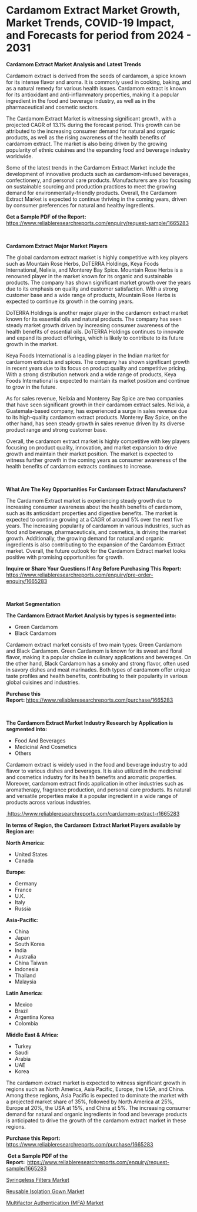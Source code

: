 <p><h1>Cardamom Extract Market Growth, Market Trends, COVID-19 Impact, and Forecasts for period from 2024 - 2031</h1></p><p><strong>Cardamom Extract Market Analysis and Latest Trends</strong></p>
<p><p>Cardamom extract is derived from the seeds of cardamom, a spice known for its intense flavor and aroma. It is commonly used in cooking, baking, and as a natural remedy for various health issues. Cardamom extract is known for its antioxidant and anti-inflammatory properties, making it a popular ingredient in the food and beverage industry, as well as in the pharmaceutical and cosmetic sectors.</p><p>The Cardamom Extract Market is witnessing significant growth, with a projected CAGR of 13.1% during the forecast period. This growth can be attributed to the increasing consumer demand for natural and organic products, as well as the rising awareness of the health benefits of cardamom extract. The market is also being driven by the growing popularity of ethnic cuisines and the expanding food and beverage industry worldwide.</p><p>Some of the latest trends in the Cardamom Extract Market include the development of innovative products such as cardamom-infused beverages, confectionery, and personal care products. Manufacturers are also focusing on sustainable sourcing and production practices to meet the growing demand for environmentally-friendly products. Overall, the Cardamom Extract Market is expected to continue thriving in the coming years, driven by consumer preferences for natural and healthy ingredients.</p></p>
<p><strong>Get a Sample PDF of the Report:&nbsp;</strong> <a href="https://www.reliableresearchreports.com/enquiry/request-sample/1665283">https://www.reliableresearchreports.com/enquiry/request-sample/1665283</a></p>
<p>&nbsp;</p>
<p><strong>Cardamom Extract Major Market Players</strong></p>
<p><p>The global cardamom extract market is highly competitive with key players such as Mountain Rose Herbs, DoTERRA Holdings, Keya Foods International, Nelixia, and Monterey Bay Spice. Mountain Rose Herbs is a renowned player in the market known for its organic and sustainable products. The company has shown significant market growth over the years due to its emphasis on quality and customer satisfaction. With a strong customer base and a wide range of products, Mountain Rose Herbs is expected to continue its growth in the coming years.</p><p>DoTERRA Holdings is another major player in the cardamom extract market known for its essential oils and natural products. The company has seen steady market growth driven by increasing consumer awareness of the health benefits of essential oils. DoTERRA Holdings continues to innovate and expand its product offerings, which is likely to contribute to its future growth in the market.</p><p>Keya Foods International is a leading player in the Indian market for cardamom extracts and spices. The company has shown significant growth in recent years due to its focus on product quality and competitive pricing. With a strong distribution network and a wide range of products, Keya Foods International is expected to maintain its market position and continue to grow in the future.</p><p>As for sales revenue, Nelixia and Monterey Bay Spice are two companies that have seen significant growth in their cardamom extract sales. Nelixia, a Guatemala-based company, has experienced a surge in sales revenue due to its high-quality cardamom extract products. Monterey Bay Spice, on the other hand, has seen steady growth in sales revenue driven by its diverse product range and strong customer base.</p><p>Overall, the cardamom extract market is highly competitive with key players focusing on product quality, innovation, and market expansion to drive growth and maintain their market position. The market is expected to witness further growth in the coming years as consumer awareness of the health benefits of cardamom extracts continues to increase.</p></p>
<p>&nbsp;</p>
<p><strong>What Are The Key Opportunities For Cardamom Extract Manufacturers?</strong></p>
<p><p>The Cardamom Extract market is experiencing steady growth due to increasing consumer awareness about the health benefits of cardamom, such as its antioxidant properties and digestive benefits. The market is expected to continue growing at a CAGR of around 5% over the next five years. The increasing popularity of cardamom in various industries, such as food and beverage, pharmaceuticals, and cosmetics, is driving the market growth. Additionally, the growing demand for natural and organic ingredients is also contributing to the expansion of the Cardamom Extract market. Overall, the future outlook for the Cardamom Extract market looks positive with promising opportunities for growth.</p></p>
<p><strong>Inquire or Share Your Questions If Any Before Purchasing This Report:</strong> <a href="https://www.reliableresearchreports.com/enquiry/pre-order-enquiry/1665283">https://www.reliableresearchreports.com/enquiry/pre-order-enquiry/1665283</a></p>
<p>&nbsp;</p>
<p><strong>Market Segmentation</strong></p>
<p><strong>The Cardamom Extract Market Analysis by types is segmented into:</strong></p>
<p><ul><li>Green Cardamom</li><li>Black Cardamom</li></ul></p>
<p><p>Cardamom extract market consists of two main types: Green Cardamom and Black Cardamom. Green Cardamom is known for its sweet and floral flavor, making it a popular choice in culinary applications and beverages. On the other hand, Black Cardamom has a smoky and strong flavor, often used in savory dishes and meat marinades. Both types of cardamom offer unique taste profiles and health benefits, contributing to their popularity in various global cuisines and industries.</p></p>
<p><strong>Purchase this Report:&nbsp;</strong><a href="https://www.reliableresearchreports.com/purchase/1665283">https://www.reliableresearchreports.com/purchase/1665283</a></p>
<p>&nbsp;</p>
<p><strong>The Cardamom Extract Market Industry Research by Application is segmented into:</strong></p>
<p><ul><li>Food And Beverages</li><li>Medicinal And Cosmetics</li><li>Others</li></ul></p>
<p><p>Cardamom extract is widely used in the food and beverage industry to add flavor to various dishes and beverages. It is also utilized in the medicinal and cosmetics industry for its health benefits and aromatic properties. Moreover, cardamom extract finds application in other industries such as aromatherapy, fragrance production, and personal care products. Its natural and versatile properties make it a popular ingredient in a wide range of products across various industries.</p></p>
<p><a href="https://www.reliableresearchreports.com/cardamom-extract-r1665283">&nbsp;https://www.reliableresearchreports.com/cardamom-extract-r1665283</a></p>
<p><strong>In terms of Region, the Cardamom Extract Market Players available by Region are:</strong></p>
<p>
    <p> <strong> North America: </strong>
        <ul>
            <li>United States</li>
            <li>Canada</li>
        </ul>
        </p> 
    <p> <strong> Europe: </strong>
        <ul>
            <li>Germany</li>
            <li>France</li>
            <li>U.K.</li>
            <li>Italy</li>
            <li>Russia</li>
        </ul>
        </p> 
    <p> <strong> Asia-Pacific: </strong>
        <ul>
            <li>China</li>
            <li>Japan</li>
            <li>South Korea</li>
            <li>India</li>
            <li>Australia</li>
            <li>China Taiwan</li>
            <li>Indonesia</li>
            <li>Thailand</li>
            <li>Malaysia</li>
        </ul>
        </p> 
    <p> <strong> Latin America: </strong>
        <ul>
            <li>Mexico</li>
            <li>Brazil</li>
            <li>Argentina Korea</li>
            <li>Colombia</li>
        </ul>
        </p> 
    <p> <strong> Middle East & Africa: </strong>
        <ul>
            <li>Turkey</li>
            <li>Saudi</li>
            <li>Arabia</li>
            <li>UAE</li>
            <li>Korea</li>
        </ul>
    </p>
    </p>
<p><p>The cardamom extract market is expected to witness significant growth in regions such as North America, Asia Pacific, Europe, the USA, and China. Among these regions, Asia Pacific is expected to dominate the market with a projected market share of 35%, followed by North America at 25%, Europe at 20%, the USA at 15%, and China at 5%. The increasing consumer demand for natural and organic ingredients in food and beverage products is anticipated to drive the growth of the cardamom extract market in these regions.</p></p>
<p><strong>Purchase this Report: </strong><a href="https://www.reliableresearchreports.com/purchase/1665283">https://www.reliableresearchreports.com/purchase/1665283</a></p>
<p>&nbsp;<strong>Get a Sample PDF of the Report:&nbsp;&nbsp;</strong><a href="https://www.reliableresearchreports.com/enquiry/request-sample/1665283">https://www.reliableresearchreports.com/enquiry/request-sample/1665283</a></p>
<p><strong></strong></p>
<p><p><a href="https://view.publitas.com/reportprime-1/syringeless-filters-market-size-and-market-trends-complete-industry-overview-2024-to-2031/">Syringeless Filters Market</a></p><p><a href="https://view.publitas.com/reportprime-1/reusable-isolation-gown-market-trends-forecast-and-competitive-analysis-to-2031/">Reusable Isolation Gown Market</a></p><p><a href="https://medium.com/@henrysullivan626/multifactor-authentication-mfa-market-insight-market-trends-growth-forecasted-from-2024-to-efc2b11a3aab">Multifactor Authentication (MFA) Market</a></p></p>